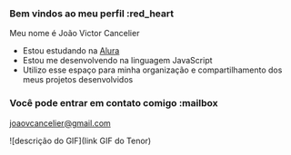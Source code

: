 ### Bem vindos ao meu perfil :red_heart

Meu nome é João Victor Cancelier

- Estou estudando na [Alura](https://www.alura.com.br)
- Estou me desenvolvendo na linguagem JavaScript
- Utilizo esse espaço para minha organização e compartilhamento dos meus projetos desenvolvidos

### Você pode entrar em contato comigo :mailbox

joaovcancelier@gmail.com

![descrição do GIF](link GIF do Tenor)
